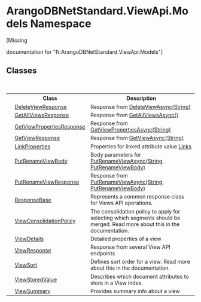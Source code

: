 # ArangoDBNetStandard.ViewApi.Models Namespace
 

\[Missing <summary> documentation for "N:ArangoDBNetStandard.ViewApi.Models"\]


## Classes
&nbsp;<table><tr><th></th><th>Class</th><th>Description</th></tr><tr><td>![Public class](media/pubclass.gif "Public class")</td><td><a href="f54a1370-232e-76ac-785e-549fd2ee578c">DeleteViewResponse</a></td><td>
Response from <a href="45378170-d564-4ae3-0279-6edb28a6c058">DeleteViewAsync(String)</a></td></tr><tr><td>![Public class](media/pubclass.gif "Public class")</td><td><a href="be0ea4f5-d225-9fe1-b97d-8103f7441bc5">GetAllViewsResponse</a></td><td>
Response from <a href="d9587384-cca8-f049-b79c-dca50f3cb25e">GetAllViewsAsync()</a></td></tr><tr><td>![Public class](media/pubclass.gif "Public class")</td><td><a href="fbc72bfc-07c1-dc3a-94a6-44406de694d6">GetViewPropertiesResponse</a></td><td>
Response from <a href="b8429413-dce9-fd32-945d-477c2264d94c">GetViewPropertiesAsync(String)</a></td></tr><tr><td>![Public class](media/pubclass.gif "Public class")</td><td><a href="a7c509b0-cf81-ee1f-5672-96342c683feb">GetViewResponse</a></td><td>
Response from <a href="3efd4625-39cf-33d3-2614-cbadca7114c2">GetViewAsync(String)</a></td></tr><tr><td>![Public class](media/pubclass.gif "Public class")</td><td><a href="93d84450-61da-a2a6-d3c2-40870e849ae0">LinkProperties</a></td><td>
Properties for linked attribute value <a href="c1533d92-bff0-c321-eeca-d2d6be859f5c">Links</a></td></tr><tr><td>![Public class](media/pubclass.gif "Public class")</td><td><a href="10949591-91f8-4216-1509-81f3104998bf">PutRenameViewBody</a></td><td>
Body parameters for <a href="c56e8f89-0103-0762-5b66-0de6a1a807c7">PutRenameViewAsync(String, PutRenameViewBody)</a></td></tr><tr><td>![Public class](media/pubclass.gif "Public class")</td><td><a href="56f564aa-a5d5-edfa-2677-73d5fba6a940">PutRenameViewResponse</a></td><td>
Response from <a href="c56e8f89-0103-0762-5b66-0de6a1a807c7">PutRenameViewAsync(String, PutRenameViewBody)</a></td></tr><tr><td>![Public class](media/pubclass.gif "Public class")</td><td><a href="f21566b8-99a4-b769-234d-e36cc3e01fa7">ResponseBase</a></td><td>
Represents a common response class for Views API operations.</td></tr><tr><td>![Public class](media/pubclass.gif "Public class")</td><td><a href="a7f55422-d362-7371-9e47-d2786c89b753">ViewConsolidationPolicy</a></td><td>
The consolidation policy to apply for selecting which segments should be merged. Read more about this in the documentation.</td></tr><tr><td>![Public class](media/pubclass.gif "Public class")</td><td><a href="5e40ec8b-d467-c688-72b2-fc3e3e36d569">ViewDetails</a></td><td>
Detailed properties of a view</td></tr><tr><td>![Public class](media/pubclass.gif "Public class")</td><td><a href="73eecc45-ac29-1ef9-0995-535d4ba55ead">ViewResponse</a></td><td>
Response from several View API endpoints</td></tr><tr><td>![Public class](media/pubclass.gif "Public class")</td><td><a href="55639f25-ecae-8c26-c2f5-9876c7b055bc">ViewSort</a></td><td>
Defines sort order for a view. Read more about this in the documentation.</td></tr><tr><td>![Public class](media/pubclass.gif "Public class")</td><td><a href="f331978f-5932-4c8c-c717-c974cb8e5145">ViewStoredValue</a></td><td>
Describes which document attributes to store in a View index.</td></tr><tr><td>![Public class](media/pubclass.gif "Public class")</td><td><a href="358c6228-6714-724c-0b57-e9be4a2c3357">ViewSummary</a></td><td>
Provides summary info about a view</td></tr></table>&nbsp;

